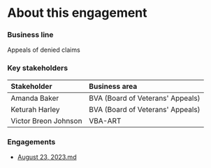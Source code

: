 # About this engagement

### Business line

Appeals of denied claims

### Key stakeholders

|Stakeholder|Business area|
|:--|:--|
|Amanda Baker|BVA (Board of Veterans' Appeals)|
|Keturah Harley|BVA (Board of Veterans' Appeals)|
|Victor Breon Johnson|VBA-ART|

### Engagements

- [August 23, 2023.md]()
